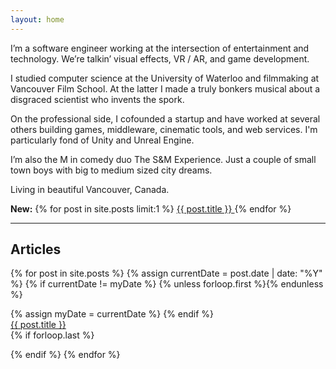 ```yaml
---
layout: home
---
```


I’m a software engineer working at the intersection of entertainment and technology. We’re talkin’ visual effects, VR / AR, and game development.

I studied computer science at the University of Waterloo and filmmaking at Vancouver Film School. At the latter I made a truly bonkers musical about a disgraced scientist who invents the spork.

On the professional side, I cofounded a startup and have worked at several others building games, middleware, cinematic tools, and web services. I'm particularly fond of Unity and Unreal Engine.

I’m also the M in comedy duo The S&M Experience. Just a couple of small town boys with big to medium sized city dreams.

Living in beautiful Vancouver, Canada.

<p><strong>New:</strong> {% for post in site.posts limit:1 %}
  <a href="{{ post.url }}">
            {{ post.title }}
          </a>
{% endfor %}</p>

---

<section class="archive-post-list">
  <h2>Articles</h2>
   {% for post in site.posts %}
       {% assign currentDate = post.date | date: "%Y" %}
       {% if currentDate != myDate %}
           {% unless forloop.first %}</ul>{% endunless %}
           <ul style="list-style: none; padding-left: 0px;">
           {% assign myDate = currentDate %}
       {% endif %}
       <li><a href="{{ post.url }}">{{ post.title }}</a></li>
       {% if forloop.last %}</ul>{% endif %}
   {% endfor %}

</section>
